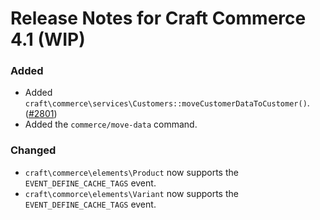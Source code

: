 # Release Notes for Craft Commerce 4.1 (WIP)

### Added
- Added `craft\commerce\services\Customers::moveCustomerDataToCustomer()`. ([#2801](https://github.com/craftcms/commerce/pull/2801))
- Added the `commerce/move-data` command.

### Changed
- `craft\commerce\elements\Product` now supports the `EVENT_DEFINE_CACHE_TAGS` event.
- `craft\commorce\elements\Variant` now supports the `EVENT_DEFINE_CACHE_TAGS` event.
